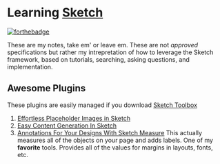 Learning [Sketch](https://www.sketchapp.com/)
=====
[![forthebadge](http://forthebadge.com/badges/certified-cousin-terio.svg)](http://forthebadge.com)

These are my notes, take em' or leave em. These are not *approved* specifications but rather my intrepretation of how to leverage the Sketch framework, based on tutorials, searching, asking questions, and implementation. 
## Awesome Plugins

These plugins are easily managed if you download [Sketch Toolbox](sketchtoolbox.com)
 1. [Effortless Placeholder Images in Sketch](https://www.youtube.com/watch?v=oQnggDiV1vA&list=PLLnpHn493BHHUZe9bihv37Z6CyXBTyb-9&index=1)
 2. [Easy Content Generation In Sketch](https://www.youtube.com/watch?v=EPljMDOjeuo&list=PLLnpHn493BHHUZe9bihv37Z6CyXBTyb-9&index=2) 
 3. [Annotations For Your Designs With Sketch Measure](https://www.youtube.com/watch?v=lHKt491yqls&index=3&list=PLLnpHn493BHHUZe9bihv37Z6CyXBTyb-9) This actually measures all of the objects on your page and adds labels. One of my **favorite** tools. Provides all of the values for margins in layouts, fonts, etc.
